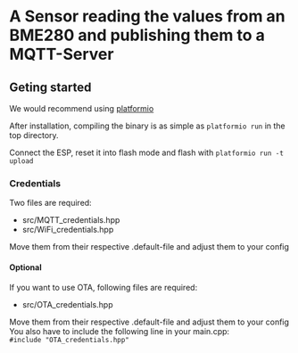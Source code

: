 # A Sensor reading the values from an BME280 and publishing them to a MQTT-Server

## Geting started
We would recommend using [platformio](https://platformio.org)

After installation, compiling the binary is as simple as `platformio run` in the
top directory.

Connect the ESP, reset it into flash mode and flash with  `platformio run -t upload`

### Credentials

Two files are required:
* src/MQTT_credentials.hpp
* src/WiFi_credentials.hpp

Move them from their respective .default-file and adjust them to your config

#### Optional

If you want to use OTA, following files are required:
* src/OTA_credentials.hpp

Move them from their respective .default-file and adjust them to your config
You also have to include the following line in your main.cpp: <br>
```#include "OTA_credentials.hpp"```
